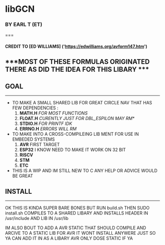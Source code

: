 # libGCN #
### BY EARL T (ET) ###
===
#### CREDIT TO [ED WILLIAMS] ('https://edwilliams.org/avform147.htm') ####
***MOST OF THESE FORMULAS ORIGINATED THERE AS DID THE IDEA FOR THIS LIBARY ***
----
## GOAL ##
____
* TO MAKE A SMALL SHARED LIB FOR GREAT CIRCLE NAV THAT HAS FEW DEPENDENCIES :
  1) **MATH.H** *FOR MOST FUNCTIONS*
  2) **FLOAT.H** *CURENTLY JUST FOR DBL_ESPILON MAY RM**
  3) **STDIO.H** *FOR PRINTF IDK*
  4) **ERRNO.H** *ERRORS WILL RM*
* TO MAKE INTO A CROSS-COMPILEING LIB MENT FOR USE IN EMBEDED SYSTEMS
  1) **AVR** FIRST TARGET
  2)  **ESP32** I KNOW NEED TO MAKE IT WORK ON 32 BIT
  3)  **RISCV**
  4)  **STM**
  5)  **ETC**
* THIS IS A WIP AND IM STILL NEW TO C ANY HELP OR ADVICE WOULD BE GREAT
## INSTALL ##
*************
OK THIS IS KINDA SUPER BARE BONES BUT RUN build.sh THEN SUDO install.sh 
COMPILES TO A SHARED LIBARY AND  INSTALLS HEADER IN /usr/include AND LIB 
IN /usr/lib 

IM ALSO BOUT TO ADD A AVR STATIC THAT SHOULD COMPILE AND ARCIVE TO A STATIC 
LIB FOR AVR IT WONT INSTALL ANYWERE JUST SO YA CAN ADD IT IN AS A LIBARY 
AVR ONLY DOSE STATIC IF YA 
